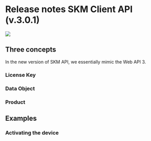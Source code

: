 # Release notes SKM Client API (v.3.0.1)

![](http://download-codeplex.sec.s-msft.com/Download?ProjectName=skgl&DownloadId=373033&Build=21031)

## Three concepts
In the new version of SKM API, we essentially mimic the Web API 3.

### License Key

### Data Object

### Product


## Examples

### Activating the device
